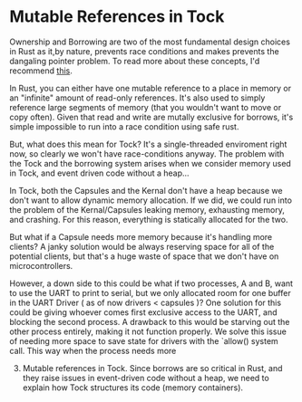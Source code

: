 # Mutable References in Tock

Ownership and Borrowing are two of the most fundamental design choices in Rust as it,by nature, prevents race
conditions and makes prevents the dangaling pointer problem. To read more about these concepts, I'd recommend 
[this](http://words.steveklabnik.com/a-30-minute-introduction-to-rust).

In Rust, you can either have one mutable reference to a place in memory or an "infinite" amount of read-only references.
It's also used to simply reference large segments of memory (that you wouldn't want to move or copy often). 
Given that read and write are mutally exclusive for borrows, it's simple impossible to run into a race condition using safe rust.

But, what does this mean for Tock? It's a single-threaded enviroment right now, so clearly we won't have race-conditions
anyway. The problem with the Tock and the borrowing system arises when we consider memory used in Tock, and event driven code
without a heap...

In Tock, both the Capsules and the Kernal don't have a heap because we don't want to allow dynamic memory allocation. If we did,
we could run into the problem of the Kernal/Capsules leaking memory, exhausting memory, and crashing. For this reason, everything
is statically allocated for the two. 

But what if a Capsule needs more memory because it's handling more clients? A janky solution would be always reserving 
space for all of the potential clients, but that's a huge waste of space that we don't have on microcontrollers. 

However, a down side to this could be what if two processes, A and B, want to use the UART to print to serial, but we only allocated
room for one buffer in the UART Driver ( as of now drivers < capsules )? 
One solution for this could be giving whoever comes first exclusive access to the UART, and blocking the second process. 
A drawback to this would be starving out the other process entirely, making it not function properly. We solve this issue of needing
more space to save state for drivers with the `allow() system call. This way when the process needs more


3) Mutable references in Tock. Since borrows are so critical in Rust, and they raise issues in 
event-driven code without a heap, we need to explain how Tock structures its code (memory containers).
